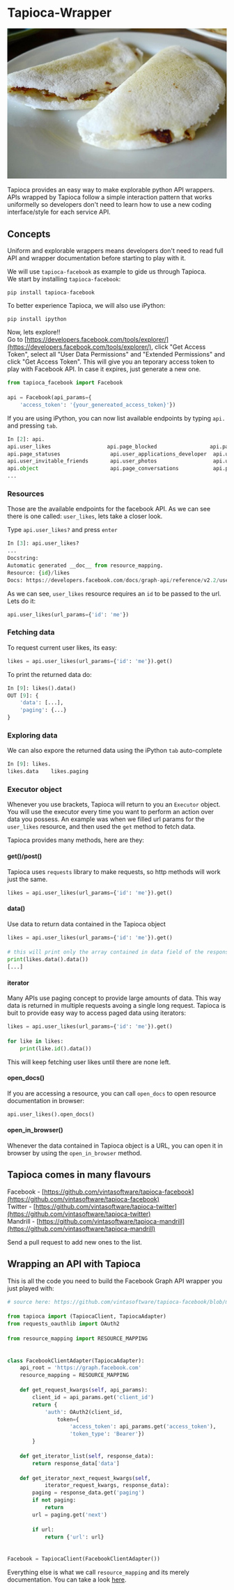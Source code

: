 # Tapioca-Wrapper

![Tapioca!!](tapioca.jpg "Tapioca")

Tapioca provides an easy way to make explorable python API wrappers.
APIs wrapped by Tapioca follow a simple interaction pattern that works uniformelly so developers don't need to learn how to use a new coding interface/style for each service API.

## Concepts

Uniform and explorable wrappers means developers don't need to read full API and wrapper documentation before starting to play with it.

We will use ```tapioca-facebook``` as example to gide us through Tapioca.   
We start by installing ```tapioca-facebook```:
```
pip install tapioca-facebook
```

To better experience Tapioca, we will also use iPython:
```
pip install ipython
```

Now, lets explore!!  
Go to [https://developers.facebook.com/tools/explorer/](https://developers.facebook.com/tools/explorer/), click "Get Access Token", select all "User Data Permissions" and "Extended Permissions" and click "Get Access Token". This will give you an teporary access token to play with Facebook API. In case it expires, just generate a new one. 

``` python
from tapioca_facebook import Facebook

api = Facebook(api_params={
    'access_token': '{your_genereated_access_token}'})

```

If you are using iPython, you can now list available endpoints by typing ```api.``` and pressing ```tab```.

``` python
In [2]: api.
api.user_likes                  api.page_blocked                 api.page_locations               
api.page_statuses                api.user_applications_developer  api.user_friends                 
api.user_invitable_friends       api.user_photos                  api.user_videos
api.object                       api.page_conversations           api.page_milestones  
...            
```

### Resources

Those are the available endpoints for the facebook API. As we can see there is one called: ```user_likes```, lets take a closer look.

Type ```api.user_likes?``` and press ```enter```

``` python
In [3]: api.user_likes?
...
Docstring:
Automatic generated __doc__ from resource_mapping.
Resource: {id}/likes
Docs: https://developers.facebook.com/docs/graph-api/reference/v2.2/user/likes
```

As we can see, ```user_likes``` resource requires an ```id``` to be passed to the url. Lets do it:

``` python 
api.user_likes(url_params={'id': 'me'})

```

### Fetching data

To request current user likes, its easy:

``` python 
likes = api.user_likes(url_params={'id': 'me'}).get()
```

To print the returned data do:

``` python
In [9]: likes().data()
OUT [9]: {
    'data': [...],
    'paging': {...}
}
```

### Exploring data

We can also expore the returned data using the iPython ```tab``` auto-complete

``` python
In [9]: likes.
likes.data    likes.paging
```

### Executor object

Whenever you use brackets, Tapioca will return to you an ```Executor``` object. You will use the executor every time you want to perform an action over data you possess. An example was when we filled url params for the ```user_likes``` resource, and then used the ```get``` method to fetch data.

Tapioca provides many methods, here are they:

#### get()/post()

Tapioca uses ```requests``` library to make requests, so http methods will work just the same.
``` python 
likes = api.user_likes(url_params={'id': 'me'}).get()
```

#### data()
Use data to return data contained in the Tapioca object
``` python 
likes = api.user_likes(url_params={'id': 'me'}).get()

# this will print only the array contained in data field of the response
print(likes.data().data())
[...]
```

#### iterator

Many APIs use paging concept to provide large amounts of data. This way data is returned in multiple requests avoing a single long request. 
Tapioca is buit to provide easy way to access paged data using iterators:

``` python
likes = api.user_likes(url_params={'id': 'me'}).get()

for like in likes:
    print(like.id().data())
```
This will keep fetching user likes until there are none left.

#### open_docs()

If you are accessing a resource, you can call ```open_docs``` to open resource documentation in browser:

``` python 
api.user_likes().open_docs()
```

#### open_in_browser()

Whenever the data contained in Tapioca object is a URL, you can open it in browser by using the ```open_in_browser``` method.


## Tapioca comes in many flavours

Facebook - [https://github.com/vintasoftware/tapioca-facebook](https://github.com/vintasoftware/tapioca-facebook)   
Twitter - [https://github.com/vintasoftware/tapioca-twitter](https://github.com/vintasoftware/tapioca-twitter)   
Mandrill - [https://github.com/vintasoftware/tapioca-mandrill](https://github.com/vintasoftware/tapioca-mandrill)   

Send a pull request to add new ones to the list.

## Wrapping an API with Tapioca

This is all the code you need to build the Facebook Graph API wrapper you just played with:   
``` python
# source here: https://github.com/vintasoftware/tapioca-facebook/blob/master/tapioca_facebook/tapioca_facebook.py

from tapioca import (TapiocaClient, TapiocaAdapter)
from requests_oauthlib import OAuth2

from resource_mapping import RESOURCE_MAPPING


class FacebookClientAdapter(TapiocaAdapter):
    api_root = 'https://graph.facebook.com'
    resource_mapping = RESOURCE_MAPPING

    def get_request_kwargs(self, api_params):
        client_id = api_params.get('client_id')
        return {
            'auth': OAuth2(client_id,
                token={
                    'access_token': api_params.get('access_token'),
                    'token_type': 'Bearer'})
        }

    def get_iterator_list(self, response_data):
        return response_data['data']

    def get_iterator_next_request_kwargs(self,
            iterator_request_kwargs, response_data):
        paging = response_data.get('paging')
        if not paging:
            return
        url = paging.get('next')

        if url:
            return {'url': url}


Facebook = TapiocaClient(FacebookClientAdapter())
```
Everything else is what we call ```resource_mapping``` and its merely documentation. You can take a look  [here](https://github.com/vintasoftware/tapioca-facebook/blob/master/tapioca_facebook/resource_mapping.py).
